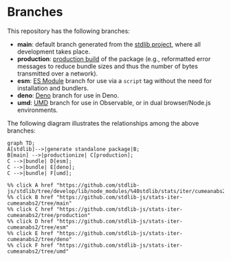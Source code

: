 <!--

@license Apache-2.0

Copyright (c) 2022 The Stdlib Authors.

Licensed under the Apache License, Version 2.0 (the "License");
you may not use this file except in compliance with the License.
You may obtain a copy of the License at

    http://www.apache.org/licenses/LICENSE-2.0

Unless required by applicable law or agreed to in writing, software
distributed under the License is distributed on an "AS IS" BASIS,
WITHOUT WARRANTIES OR CONDITIONS OF ANY KIND, either express or implied.
See the License for the specific language governing permissions and
limitations under the License.

-->

# Branches

This repository has the following branches:

-   **main**: default branch generated from the [stdlib project][stdlib-url], where all development takes place.
-   **production**: [production build][production-url] of the package (e.g., reformatted error messages to reduce bundle sizes and thus the number of bytes transmitted over a network).
-   **esm**: [ES Module][esm-url] branch for use via a `script` tag without the need for installation and bundlers.
-   **deno**: [Deno][deno-url] branch for use in Deno.
-   **umd**: [UMD][umd-url] branch for use in Observable, or in dual browser/Node.js environments.

The following diagram illustrates the relationships among the above branches:

```mermaid
graph TD;
A[stdlib]-->|generate standalone package|B;
B[main] -->|productionize| C[production];
C -->|bundle| D[esm];
C -->|bundle| E[deno];
C -->|bundle| F[umd];

%% click A href "https://github.com/stdlib-js/stdlib/tree/develop/lib/node_modules/%40stdlib/stats/iter/cumeanabs2"
%% click B href "https://github.com/stdlib-js/stats-iter-cumeanabs2/tree/main"
%% click C href "https://github.com/stdlib-js/stats-iter-cumeanabs2/tree/production"
%% click D href "https://github.com/stdlib-js/stats-iter-cumeanabs2/tree/esm"
%% click E href "https://github.com/stdlib-js/stats-iter-cumeanabs2/tree/deno"
%% click F href "https://github.com/stdlib-js/stats-iter-cumeanabs2/tree/umd"
```

[stdlib-url]: https://github.com/stdlib-js/stdlib/tree/develop/lib/node_modules/%40stdlib/stats/iter/cumeanabs2
[production-url]: https://github.com/stdlib-js/stats-iter-cumeanabs2/tree/production
[deno-url]: https://github.com/stdlib-js/stats-iter-cumeanabs2/tree/deno
[umd-url]: https://github.com/stdlib-js/stats-iter-cumeanabs2/tree/umd
[esm-url]: https://github.com/stdlib-js/stats-iter-cumeanabs2/tree/esm